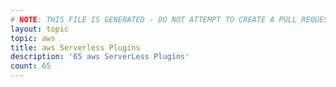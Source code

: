 ```yaml
---
# NOTE: THIS FILE IS GENERATED - DO NOT ATTEMPT TO CREATE A PULL REQUEST TO UPDATE THE DATA. 
layout: topic
topic: aws
title: aws Serverless Plugins
description: '65 aws ServerLess Plugins'
count: 65
---
```

